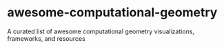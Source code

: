 # awesome-computational-geometry
A curated list of awesome computational geometry visualizations, frameworks, and resources 
